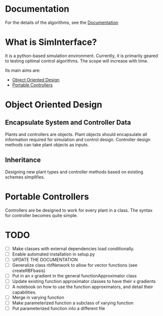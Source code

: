 # Documentation

For the details of the algorithms, see the [Documentation](http://siminterface.readthedocs.org/en/latest/)

# What is SimInterface?

It is a python-based simulation environment. Currently, it is primarily geared to testing optimal control algorithms. The scope will increase with time.


Its main aims are:

* [Object Oriented Design](#object)
* [Portable Controllers](#portable)

# <a name="object"></a> Object Oriented Design

## Encapsulate System and Controller Data
Plants and controllers are objects. Plant objects should encapsulate
all information required for simulation and control
design. Controller design methods can take plant objects as inputs.  

## Inheritance
Designing new plant types and controller methods based on existing
schemes simplifies. 

# <a name="portable"></a> Portable Controllers
Controllers are be designed to work for every plant in a class. The
syntax for controller becomes quite simple.


# TODO

- [ ] Make classes with external dependencies load conditionally. 
- [ ] Enable automated installation in setup.py
- [ ] UPDATE THE DOCUMENTATION
- [ ] Generalize class rbfNetwork to allow for vector functions (see createRBFbasis)
- [ ] Put in an x gradient in the general functionApproximator class
- [ ] Update existing function approximator classes to have their x gradients
- [ ] A notebook on how to use the function approximators, and detail their capabilities.
- [ ] Merge in varying function
- [ ] Make parameterized function a subclass of varying function
- [ ] Put parameterized function into a different file
